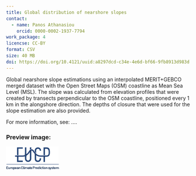 ```yaml
---
title: Global distribution of nearshore slopes
contact:
  - name: Panos Athanasiou
    orcid: 0000-0002-1937-7794
work_package: 4
licencse: CC-BY
format: CSV
size: 40 MB
doi: https://doi.org/10.4121/uuid:a8297dcd-c34e-4e6d-bf66-9fb8913d983d
---
```


Global nearshore slope estimations using an interpolated MERIT+GEBCO merged
dataset with the Open Street Maps (OSM) coastline as Mean Sea Level (MSL). The
slope was calculated from elevation profiles that were created by transects
perpendicular to the OSM coastline, positioned every 1 km in the alongshore
direction. The depths of closure that were used for the slope estimation are
also provided.

For more information, see: ....

### Preview image:
![preview](eucp_logo.png)
